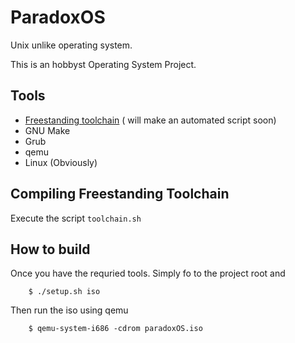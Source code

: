 # ParadoxOS
Unix unlike operating system. 

This is an hobbyst Operating System Project.

## Tools

* [Freestanding toolchain](https://wiki.osdev.org/GCC_Cross-Compiler) ( will make an automated script soon)
* GNU Make
* Grub
* qemu
* Linux (Obviously)

## Compiling Freestanding Toolchain
Execute the script `toolchain.sh`

## How to build

Once you have the requried tools. Simply fo to the project root and
```
    $ ./setup.sh iso
```

Then run the iso using qemu

```
    $ qemu-system-i686 -cdrom paradoxOS.iso
```
